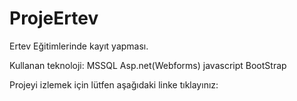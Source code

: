 # ProjeErtev
Ertev Eğitimlerinde kayıt yapması. 

Kullanan teknoloji: MSSQL Asp.net(Webforms) javascript BootStrap

Projeyi izlemek için lütfen aşağıdaki linke tıklayınız:

